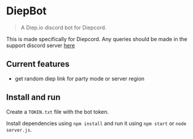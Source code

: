 # DiepBot

> A Diep.io discord bot for Diepcord.

This is made specifically for Diepcord. Any queries should be made in the support discord server [here](https://discord.gg/EuxtH6V5pj)

## Current features

- get random diep link for party mode or server region

## Install and run

Create a `TOKEN.txt` file with the bot token.

Install dependencies using `npm install` and run it using `npm start` or `node server.js`.

